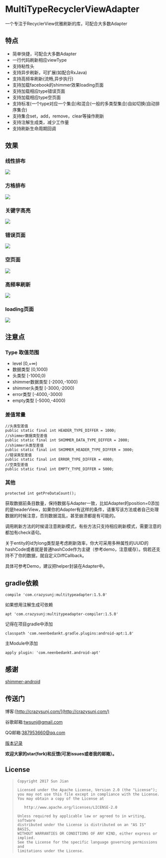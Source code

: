 # MultiTypeRecyclerViewAdapter
一个专注于RecyclerView优雅刷新的库，可配合大多数Adapter

## 特点

* 简单快捷，可配合大多数Adapter
* 一行代码刷新相应viewType
* 支持粘性头
* 支持异步刷新，可扩展(如配合RxJava)
* 支持高频率刷新(流畅,异步执行)
* 支持加载facebook的shimmer效果loading页面
* 支持加载相应type错误页面
* 支持加载相应type空页面
* 支持标准(一个type对应一个集合)和混合(一般的多类型集合)自如切换(自动排序集合)
* 支持集合set，add，remove，clear等操作刷新
* 支持注解生成类，减少工作量
* 支持刷新生命周期回调

## 效果
### 线性排布
![](https://github.com/crazysunj/crazysunj.github.io/blob/master/img/adapterHelper1.gif)

### 方格排布
![](https://github.com/crazysunj/crazysunj.github.io/blob/master/img/adapterHelper3.gif)

### 关键字高亮
![](https://github.com/crazysunj/crazysunj.github.io/blob/master/img/adapterHelper4.gif)

### 错误页面
![](https://github.com/crazysunj/crazysunj.github.io/blob/master/img/adapterHelper5.gif)

### 空页面
![](https://github.com/crazysunj/crazysunj.github.io/blob/master/img/adapterHelper7.gif)

### 高频率刷新
![](https://github.com/crazysunj/crazysunj.github.io/blob/master/img/adapterHelper6.gif)

### loading页面
![](https://github.com/crazysunj/crazysunj.github.io/blob/master/img/adapterHelper8.gif)

## 注意点
### Type 取值范围

* level [0,+∞)
* 数据类型 [0,1000)
* 头类型 [-1000,0)
* shimmer数据类型 [-2000,-1000)
* shimmer头类型 [-3000,-2000)
* error类型 [-4000,-3000)
* empty类型 [-5000,-4000)

### 差值常量

```
//头类型差值
public static final int HEADER_TYPE_DIFFER = 1000;
//shimmer数据类型差值
public static final int SHIMMER_DATA_TYPE_DIFFER = 2000;
//shimmer头类型差值
public static final int SHIMMER_HEADER_TYPE_DIFFER = 3000;
//错误类型差值
public static final int ERROR_TYPE_DIFFER = 4000;
//空类型差值
public static final int EMPTY_TYPE_DIFFER = 5000;
```

### 其他

```
protected int getPreDataCount();
```
获取数据前条目数量，保持数据与Adapter一致，比如Adapter的position=0添加的是headerView，如果你的Adapter有这样的条件，请重写该方法或者自己处理数据的时候注意，否则数据混乱，甚至崩溃都是有可能的。

调用刷新方法的时候请注意刷新模式，有些方法只支持相应刷新模式，需要注意的都加有check语句。

关于entity的id为long类型是考虑刷新效率，你大可采用多种属性的UUID的hashCode或者就是普通hashCode作为主键（参考demo，注意缓存）。倘若还支持不了你的数据，就自定义DiffCallback。

具体可参考Demo，建议把helper封装在Adapter中。

## gradle依赖

```
compile 'com.crazysunj:multitypeadapter:1.5.0'
```
如果想用注解生成可依赖

```
apt 'com.crazysunj:multitypeadapter-compiler:1.5.0'
```
记得在项目gradle中添加

```
classpath 'com.neenbedankt.gradle.plugins:android-apt:1.8'
```
主Module中添加

```
apply plugin: 'com.neenbedankt.android-apt'
```

## 感谢

[shimmer-android](https://github.com/facebook/shimmer-android)

## 传送门

博客:[http://crazysunj.com/](http://crazysunj.com/)

谷歌邮箱:twsunj@gmail.com

QQ邮箱:387953660@qq.com

[版本记录](https://github.com/crazysunj/MultiTypeRecyclerViewAdapter/releases)

**欢迎大家的star(fork)和反馈(可发issues或者我的邮箱）。**

## License

> ```
> Copyright 2017 Sun Jian
>
> Licensed under the Apache License, Version 2.0 (the "License");
> you may not use this file except in compliance with the License.
> You may obtain a copy of the License at
>
>    http://www.apache.org/licenses/LICENSE-2.0
>
> Unless required by applicable law or agreed to in writing, software
> distributed under the License is distributed on an "AS IS" BASIS,
> WITHOUT WARRANTIES OR CONDITIONS OF ANY KIND, either express or implied.
> See the License for the specific language governing permissions and
> limitations under the License.
> ```




